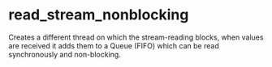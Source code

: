 # read_stream_nonblocking

Creates a different thread on which the stream-reading blocks, when values are
received it adds them to a Queue (FIFO) which can be read synchronously and
non-blocking.
